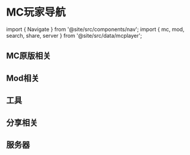 # MC玩家导航

import { Navigate } from '@site/src/components/nav';
import { mc, mod, search, share, server } from '@site/src/data/mcplayer';

## MC原版相关

<Navigate data={mc}/>

## Mod相关

<Navigate data={mod}/>

## 工具

<Navigate data={search}/>

## 分享相关

<Navigate data={share}/>

## 服务器

<Navigate data={server}/>